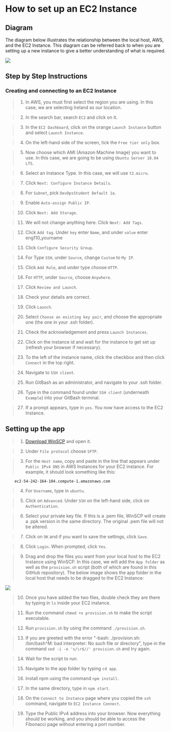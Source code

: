 # How to set up an EC2 Instance

## Diagram 

The diagram below illustrates the relationship between the local host, AWS, and the EC2 Instance. This diagram can be referred back to when you are setting up a new instance to give a better understanding of what is required.

![](https://i.imgur.com/1GzNI3R.png)

## Step by Step Instructions

### Creating and connecting to an EC2 Instance

> 1. In AWS, you must first select the region you are using. In this case, we are selecting Ireland as our location. 

> 2. In the search bar, search `EC2` and click on it.

> 3. In the `EC2 Dashboard`, click on the orange `Launch Instance` button and select `Launch Instance`.

> 4. On the left-hand side of the screen, tick the `Free tier only` box.

> 5. Now choose which AMI (Amazon Machine Image) you want to use. In this case, we are going to be using `Ubuntu Server 18.04 LTS`. 

> 6. Select an Instance Type. In this case, we will use `t2.micro`. 

> 7. Click `Next: Configure Instance Details`.

> 8. For `Subnet`, pick `DevOpsStudent Default 1a`.

> 9. Enable `Auto-assign Public IP`.

> 10. Click `Next: Add Storage`.

> 11. We will not change anything here. Click `Next: Add Tags`. 

> 12. Click `Add tag`. Under `key` enter `Name`, and under `value` enter eng110_yourname

> 13. Click `Configure Security Group`.

> 14. For Type `SSH`, under `Source`, change `Custom` to `My IP`.

> 15. Click `Add Rule`, and under type choose `HTTP`.

> 16. For `HTTP`, under `Source`, choose `Anywhere`.

> 17. Click `Review and Launch`.

> 18. Check your details are correct.

> 19. Click `Launch`.

> 20. Select `Choose an existing key pair`, and choose the appropriate one (the one in your .ssh folder).

> 21. Check the acknowledgement and press `Launch Instances`.

> 22. Click on the instance id and wait for the instance to get set up (refresh your browser if necessary).

> 23. To the left of the instance name, click the checkbox and then click `Connect` in the top right.

> 24. Navigate to `SSH client`.

> 25. Run GitBash as an administrator, and navigate to your .ssh folder.

> 26. Type in the command found under `SSH client` (underneath `Example`) into your GitBash terminal.  

> 27. If a prompt appears, type in `yes`. You now have access to the EC2 Instance.

## Setting up the app

> 1. [Download WinSCP](https://winscp.net/eng/download.php) and open it.

> 2. Under `File protocol` choose `SFTP`.

> 3. For the `Host name`, copy and paste in the line that appears under `Public IPv4 DNS` in AWS Instances for your EC2 instance. For example, it should look something like this:

        ec2-54-242-164-104.compute-1.amazonaws.com	

> 4. For `Username`, type in `ubuntu`. 

> 5. Click on `Advanced`. Under `SSH` on the left-hand side, click on `Authentication`. 

> 6. Select your private key file. If this is a .pem file, WinSCP will create a .ppk version in the same directory. The original .pem file will not be altered.

> 7. Click on `OK` and if you want to save the settings, click `Save`.

> 8. Click `Login`. When prompted, click `Yes`.

> 9. Drag and drop the files you want from your local host to the EC2 Instance using WinSCP. In this case, we will add the `App folder` as well as the `provision.sh` script (both of which are found in this GitHub repository). The below image shows the app folder in the local host that needs to be dragged to the EC2 Instance:

![](https://i.imgur.com/UpXKesN.png)

> 10. Once you have added the two files, double check they are there by typing in `ls` inside your EC2 instance. 

> 11. Run the command `chmod +x provision.sh` to make the script executable.

> 12. Run `provision.sh` by using the command `./provision.sh`.

> 13. If you are greeted with the error "-bash: ./provision.sh: /bin/bash^M: bad interpreter: No such file or directory", type in the command `sed -i -e 's/\r$//' provision.sh` and try again.

> 14. Wait for the script to run. 

> 15. Navigate to the app folder by typing `cd app`.

> 16. Install npm using the command `npm install`.

> 17. In the same directory, type in `npm start`.

> 18. On the `Connect to Instance` page where you copied the `ssh` command, navigate to `EC2 Instance Connect`.

> 19. Type the Public IPv4 address into your browser. Now everything should be working, and you should be able to access the Fibonacci page without entering a port number. 